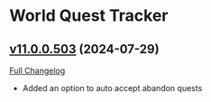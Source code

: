 # World Quest Tracker

## [v11.0.0.503](https://github.com/Tercioo/World-Quest-Tracker/tree/v11.0.0.503) (2024-07-29)
[Full Changelog](https://github.com/Tercioo/World-Quest-Tracker/compare/v11.0.0.502...v11.0.0.503) 

- Added an option to auto accept abandon quests  
